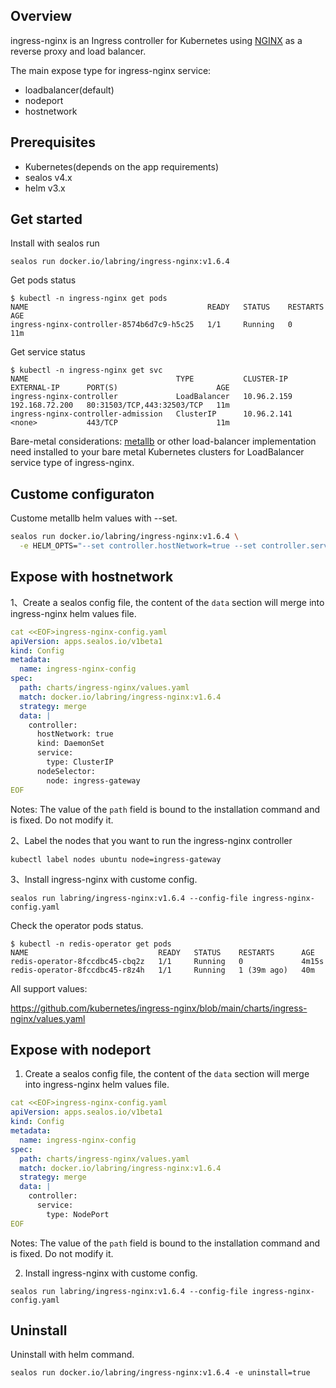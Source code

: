 ## Overview

ingress-nginx is an Ingress controller for Kubernetes using [NGINX](https://www.nginx.org/) as a reverse proxy and load balancer.

The main expose type for ingress-nginx service:

- loadbalancer(default)
- nodeport
- hostnetwork

## Prerequisites

- Kubernetes(depends on the app requirements)
- sealos v4.x
- helm v3.x

## Get started

Install with sealos run

```shell
sealos run docker.io/labring/ingress-nginx:v1.6.4
```

Get pods status

```shell
$ kubectl -n ingress-nginx get pods 
NAME                                        READY   STATUS    RESTARTS   AGE
ingress-nginx-controller-8574b6d7c9-h5c25   1/1     Running   0          11m
```

Get service status

```shell
$ kubectl -n ingress-nginx get svc
NAME                                 TYPE           CLUSTER-IP    EXTERNAL-IP      PORT(S)                      AGE
ingress-nginx-controller             LoadBalancer   10.96.2.159   192.168.72.200   80:31503/TCP,443:32503/TCP   11m
ingress-nginx-controller-admission   ClusterIP      10.96.2.141   <none>           443/TCP                      11m
```

Bare-metal considerations:  [metallb](https://metallb.universe.tf/) or other load-balancer implementation need installed to your bare metal Kubernetes clusters for LoadBalancer service type of ingress-nginx.

## Custome configuraton

Custome  metallb helm values with --set.

```bash
sealos run docker.io/labring/ingress-nginx:v1.6.4 \
  -e HELM_OPTS="--set controller.hostNetwork=true --set controller.service.enabled=false"
```

## Expose with hostnetwork

1、Create a sealos config file, the content of the `data` section will merge into ingress-nginx helm values file.

```yaml
cat <<EOF>ingress-nginx-config.yaml
apiVersion: apps.sealos.io/v1beta1
kind: Config
metadata:
  name: ingress-nginx-config
spec:
  path: charts/ingress-nginx/values.yaml
  match: docker.io/labring/ingress-nginx:v1.6.4
  strategy: merge
  data: |
    controller:
      hostNetwork: true
      kind: DaemonSet
      service:
        type: ClusterIP
      nodeSelector:
        node: ingress-gateway
EOF
```

Notes: The value of the `path` field is bound to the installation command and is fixed. Do not modify it.

2、Label the nodes that you want to run the ingress-nginx controller

```
kubectl label nodes ubuntu node=ingress-gateway
```

3、Install ingress-nginx with custome config.

```shell
sealos run labring/ingress-nginx:v1.6.4 --config-file ingress-nginx-config.yaml
```

Check the operator pods status.

```shell
$ kubectl -n redis-operator get pods 
NAME                             READY   STATUS    RESTARTS      AGE
redis-operator-8fccdbc45-cbq2z   1/1     Running   0             4m15s
redis-operator-8fccdbc45-r8z4h   1/1     Running   1 (39m ago)   40m
```

All support values:

https://github.com/kubernetes/ingress-nginx/blob/main/charts/ingress-nginx/values.yaml

## Expose with nodeport

1. Create a sealos config file, the content of the `data` section will merge into ingress-nginx helm values file.

```yaml
cat <<EOF>ingress-nginx-config.yaml
apiVersion: apps.sealos.io/v1beta1
kind: Config
metadata:
  name: ingress-nginx-config
spec:
  path: charts/ingress-nginx/values.yaml
  match: docker.io/labring/ingress-nginx:v1.6.4
  strategy: merge
  data: |
    controller:
      service:
        type: NodePort
EOF
```

Notes: The value of the `path` field is bound to the installation command and is fixed. Do not modify it.

2. Install ingress-nginx with custome config.

```shell
sealos run labring/ingress-nginx:v1.6.4 --config-file ingress-nginx-config.yaml
```
## Uninstall

Uninstall with helm command.

```shell
sealos run docker.io/labring/ingress-nginx:v1.6.4 -e uninstall=true
```
